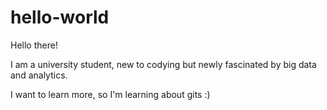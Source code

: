 hello-world
===========

Hello there!

I am a university student, new to codying but newly fascinated by big data and analytics. 

I want to learn more, so I'm learning about gits :)

